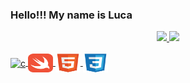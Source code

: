 ### Hello!!! My name is Luca
<div align="center">
  <a href="https://github.com/pseudomus">
  <img height="170em" src="https://github-readme-stats.vercel.app/api?username=pseudomus&show_icons=true&theme=radical&include_all_commits=true&count_private=true&PAT_1"/>
  <img height="170em" src="https://github-readme-stats.vercel.app/api/top-langs/?username=pseudomus&layout=compact&height&theme=radical&PAT_1"/>
</div>
<div style="display: inline_block"><br>
  <img align="center" alt="c" height="30" width="40" src="https://raw.githubusercontent.com/gilbarbara/logos/f4c8e8b933aa80ce83b6d6d387e016bf4cb4e376/logos/c.svg">
  <img align="center" alt="swift" height="30" width="40"
src="https://raw.githubusercontent.com/tandpfun/skill-icons/main/icons/Swift.svg">
  <img align="center" alt="HTML" height="30" width="40" src="https://raw.githubusercontent.com/devicons/devicon/master/icons/html5/html5-original.svg">
  <img align="center" alt="CSS" height="30" width="40" src="https://raw.githubusercontent.com/devicons/devicon/master/icons/css3/css3-original.svg">
  </div>
   
  ##
